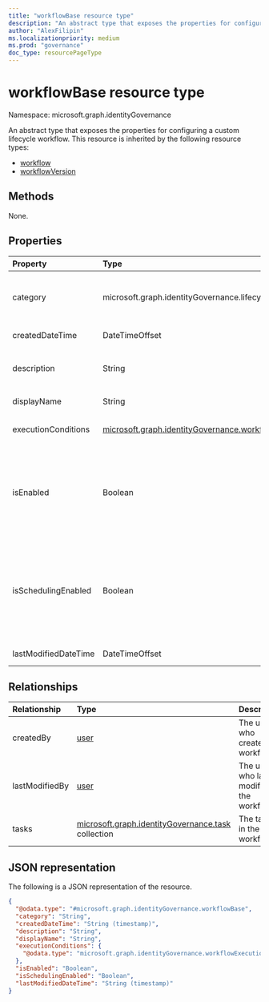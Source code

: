 ```yaml
---
title: "workflowBase resource type"
description: "An abstract type that exposes the properties for configuring a lifecycle workflow."
author: "AlexFilipin"
ms.localizationpriority: medium
ms.prod: "governance"
doc_type: resourcePageType
---
```


# workflowBase resource type

Namespace: microsoft.graph.identityGovernance

An abstract type that exposes the properties for configuring a custom lifecycle workflow. This resource is inherited by the following resource types:

+ [workflow](../resources/identitygovernance-workflow.md)
+ [workflowVersion](../resources/identitygovernance-workflowversion.md)

## Methods

None.

## Properties

|Property|Type|Description|
|:---|:---|:---|
|category|microsoft.graph.identityGovernance.lifecycleWorkflowCategory|The category of the workflow. The possible values are: `joiner`, `leaver`, `unknownFutureValue`.|
|createdDateTime|DateTimeOffset|When a workflow was created.|
|description|String|A string that describes the purpose of the workflow.|
|displayName|String|A string to identify the workflow.|
|executionConditions|[microsoft.graph.identityGovernance.workflowExecutionConditions](../resources/identitygovernance-workflowexecutionconditions.md)|Defines when and for who the workflow will run.|
|isEnabled|Boolean|Whether the workflow is enabled or disabled. If this setting is `true`, the workflow can be run on demand or on schedule when **isSchedulingEnabled** is `true`.|
|isSchedulingEnabled|Boolean|If `true`, the Lifecycle Workflow engine executes the workflow based on the schedule defined by tenant settings. Cannot be `true` for a disabled workflow (where **isEnabled** is `false`).|
|lastModifiedDateTime|DateTimeOffset|When the workflow was last modified.|

## Relationships

|Relationship|Type|Description|
|:---|:---|:---|
|createdBy|[user](../resources/user.md)|The user who created the workflow.|
|lastModifiedBy|[user](../resources/user.md)|The user who last modified the workflow.|
|tasks|[microsoft.graph.identityGovernance.task](../resources/identitygovernance-task.md) collection|The tasks in the workflow.|

## JSON representation

The following is a JSON representation of the resource.
<!-- {
  "blockType": "resource",
  "keyProperty": "id",
  "@odata.type": "microsoft.graph.identityGovernance.workflowBase",
  "openType": false
}
-->
``` json
{
  "@odata.type": "#microsoft.graph.identityGovernance.workflowBase",
  "category": "String",
  "createdDateTime": "String (timestamp)",
  "description": "String",
  "displayName": "String",
  "executionConditions": {
    "@odata.type": "microsoft.graph.identityGovernance.workflowExecutionConditions"
  },
  "isEnabled": "Boolean",
  "isSchedulingEnabled": "Boolean",
  "lastModifiedDateTime": "String (timestamp)"
}
```
